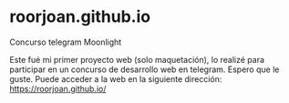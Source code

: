 # roorjoan.github.io

Concurso telegram Moonlight

Este fué mi primer proyecto web (solo maquetación), lo realizé para participar en un concurso de desarrollo web en telegram.
Espero que le guste.
Puede acceder a la web en la siguiente dirección:
<https://roorjoan.github.io/>
